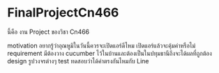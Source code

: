 # FinalProjectCn466
นี้คือ งาน Project ของวิชา Cn466

motivation อยากรู้ว่าอุณหูมิในวันนี้ควรจะเปิดแอร์ดีไหม เปิดแอร์แล้วจะคุ้มค่าหรือไม่
requirement มีต้องวาง cucumber ไว้ในบ้านและต้องเป็นในปทุมธานีถึงจะได้ผลที่ถูกต้อง
design รูปวงจรต่างๆ
test ทดสอบว่าได้ค่าตรงกันไหมกับ Line
